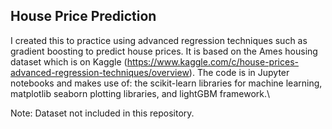 ## House Price Prediction

I created this to practice using advanced regression techniques such as gradient boosting to predict house prices. It is based on the Ames housing dataset which is on Kaggle (https://www.kaggle.com/c/house-prices-advanced-regression-techniques/overview). The code is in Jupyter notebooks and makes use of: the scikit-learn libraries for machine learning, matplotlib seaborn plotting libraries, and lightGBM framework.\

Note: Dataset not included in this repository.
